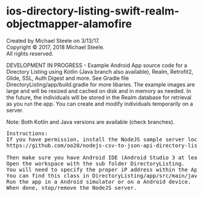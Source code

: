 # ios-directory-listing-swift-realm-objectmapper-alamofire

Created by Michael Steele on 3/13/17.<br />
Copyright © 2017, 2018 Michael Steele.<br />
All rights reserved.<br />

DEVELOPMENT IN PROGRESS - Example Android App source code for a Directory Listing using Kotlin (Java branch also available), Realm, Retrofit2, Glide, SSL, Auth Digest and more.  See Gradle file DirectoryListing/app/build.gradle for more libaries.  The example images are large and will be resized and cached on disk and in memory as needed.  In the future, the individuals wlll be stored in the Realm database for retrieval as you run the app.  You can create and modify individuals temporarily on a server.

Note: Both Kotlin and Java versions are available (check branches).<br />

<pre>
Instructions:
If you have permission, install the NodeJS sample server locally on your computer.  Follow readme instructions located at:
https://github.com/oo20/nodejs-csv-to-json-api-directory-listing-server

Then make sure you have Android IDE (Android Studio 3 at least).
Open the workspace with the sub folder DirectoryListing.
You will need to specify the proper iP address within the AppManager class.
You can find this class in DirectoryListing/app/src/main/java/com.example.directorylisting/shared
Run the app in a Android simulator or on a Android device.
When done, stop/remove the NodeJS server.
</pre>

